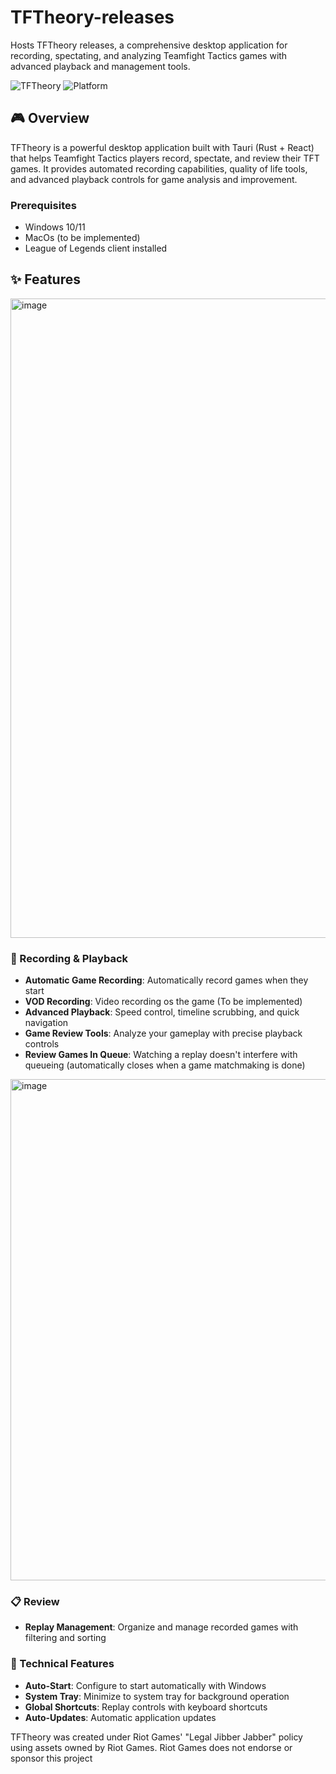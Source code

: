 # TFTheory-releases

Hosts TFTheory releases, a comprehensive desktop application for recording, spectating, and analyzing Teamfight Tactics games with advanced playback and management tools.

![TFTheory](https://img.shields.io/badge/Version-0.1.5-blue.svg)
![Platform](https://img.shields.io/badge/Platform-Windows-lightgrey.svg)

## 🎮 Overview

TFTheory is a powerful desktop application built with Tauri (Rust + React) that helps Teamfight Tactics players record, spectate, and review their TFT games. It provides automated recording capabilities, quality of life tools, and advanced playback controls for game analysis and improvement.

### Prerequisites
- Windows 10/11
- MacOs (to be implemented)
- League of Legends client installed

## ✨ Features

<img width="2560" height="1023" alt="image" src="https://github.com/user-attachments/assets/7127b564-29c9-4af5-8f9e-cfeffc6af90d" />

### 🎥 Recording & Playback
- **Automatic Game Recording**: Automatically record games when they start
- **VOD Recording**: Video recording os the game (To be implemented)
- **Advanced Playback**: Speed control, timeline scrubbing, and quick navigation
- **Game Review Tools**: Analyze your gameplay with precise playback controls
- **Review Games In Queue**: Watching a replay doesn't interfere with queueing (automatically closes when a game matchmaking is done)

<img width="1502" height="802" alt="image" src="https://github.com/user-attachments/assets/d4ad829b-0413-4841-b90e-cf998dd32816" />

### 📋 Review
- **Replay Management**: Organize and manage recorded games with filtering and sorting

### 🔧 Technical Features
- **Auto-Start**: Configure to start automatically with Windows
- **System Tray**: Minimize to system tray for background operation
- **Global Shortcuts**: Replay controls with keyboard shortcuts
- **Auto-Updates**: Automatic application updates


TFTheory was created under Riot Games' "Legal Jibber Jabber" policy using assets owned by Riot Games. Riot Games does not endorse or sponsor this project
